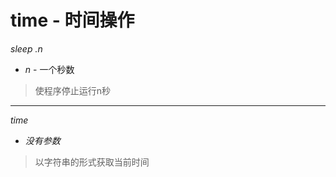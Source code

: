 # time - 时间操作

*sleep .n*

  - *n* - 一个秒数

> 使程序停止运行n秒

- - -

*time*
  
  - *没有参数*

> 以字符串的形式获取当前时间
